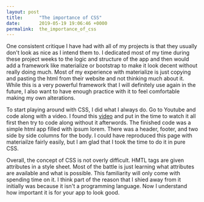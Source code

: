 ```yaml
---
layout: post
title:      "The importance of CSS"
date:       2019-05-19 19:06:46 +0000
permalink:  the_importance_of_css
---
```



One consistent critique I have had with all of my projects is that they usually don't look as nice as I intend them to. I dedicated most of my time during these project weeks to the logic and structure of the app and then would add a framework like materialize or bootstrap to make it look decent without really doing much. Most of my experience with materialize is just copying and pasting the html from their website and not thinking much about it. While this is a very powerful framework that I will definitely use again in the future, I also want to have enough practice with it to feel comfortable making my own alterations. 

To start playing around with CSS, I did what I always do. Go to Youtube and code along with a video. I found this [video](https://www.youtube.com/watch?v=0afZj1G0BIE) and put in the time to watch it all first then try to code along without it afterwords. The finished code was a simple html app filled with ipsum lorem. There was a header, footer, and two side by side columns for the body. I could have reproduced this page with materiailze fairly easily, but I am glad that I took the time to do it in pure CSS. 

Overall, the concept of CSS is not overly difficult. HMTL tags are given attributes in a style sheet. Most of the battle is just learning what attributes are available and what is possible. This familiarity will only come with spending time on it. I think part of the reason that I shied away from it initially was because it isn't a programming language. Now I understand how important it is for your app to look good. 
